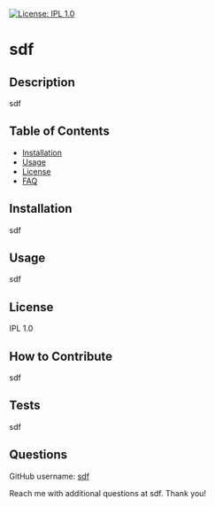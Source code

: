 
 [![License: IPL 1.0](https://img.shields.io/badge/License-IPL_1.0-blue.svg)](https://opensource.org/licenses/IPL-1.0)


# sdf

## Description
sdf 

## Table of Contents 
- [Installation](#installation)
- [Usage](#usage)
- [License](#license)
- [FAQ](#questions)

## Installation
sdf 

## Usage
sdf 

## License
IPL 1.0 

## How to Contribute
sdf 

## Tests
sdf 


## Questions
GitHub username: [sdf](https://github.com/sdf)


Reach me with additional questions at sdf. Thank you! 

  
   



